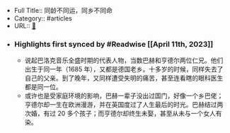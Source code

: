 - Full Title:: 同龄不同运，同乡不同命
- Category:: #articles
- URL:: [🔗](https://www.sohu.com/a/222489293_658823)
- ### Highlights first synced by #Readwise [[April 11th, 2023]]
    - 说起巴洛克音乐全盛时期的代表人物，当数巴赫和亨德尔两位仁兄。他们出生于同一年（1685 年），又都是德国老乡。十多岁的时候，同样失去了自己的父亲。到了晚年，又同样遭受失明的痛苦，甚至连看瞎的眼科医生都是同一位。
    - 或许也是受家庭环境的影响，巴赫一辈子没出过国门，好像一个乡巴佬；亨德尔却一生在欧洲漫游，并在英国度过了人生最后的时光。巴赫结过两次婚，有过 20 多个孩子；而亨德尔却终生未娶，甚至从未与一个女人有染。
